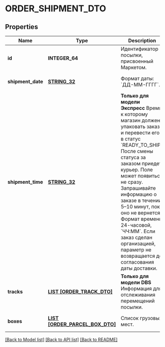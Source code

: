 # ORDER_SHIPMENT_DTO

## Properties
Name | Type | Description | Notes
------------ | ------------- | ------------- | -------------
**id** | **INTEGER_64** | Идентификатор посылки, присвоенный Маркетом. | [optional] [default to null]
**shipment_date** | [**STRING_32**](STRING_32.md) | Формат даты: &#x60;ДД-ММ-ГГГГ&#x60;.  | [optional] [default to null]
**shipment_time** | [**STRING_32**](STRING_32.md) | **Только для модели Экспресс**  Время, к которому магазин должен упаковать заказ и перевести его в статус &#x60;READY_TO_SHIP&#x60;. После смены статуса за заказом приедет курьер.  Поле может появиться не сразу. Запрашивайте информацию о заказе в течении 5–10 минут, пока оно не вернется.  Формат времени: 24-часовой, &#x60;ЧЧ:ММ&#x60;.  Если заказ сделан организацией, параметр не возвращается до согласования даты доставки.  | [optional] [default to null]
**tracks** | [**LIST [ORDER_TRACK_DTO]**](OrderTrackDTO.md) | **Только для модели DBS**  Информация для отслеживания перемещений посылки.  | [optional] [default to null]
**boxes** | [**LIST [ORDER_PARCEL_BOX_DTO]**](OrderParcelBoxDTO.md) | Список грузовых мест. | [optional] [default to null]

[[Back to Model list]](../README.md#documentation-for-models) [[Back to API list]](../README.md#documentation-for-api-endpoints) [[Back to README]](../README.md)


